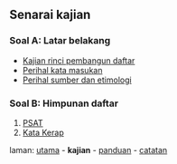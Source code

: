 ---
---

## Senarai kajian

### Soal A: Latar belakang

* [Kajian rinci pembangun daftar][11]
* [Perihal kata masukan][12]
* [Perihal sumber dan etimologi][13]

### Soal B: Himpunan daftar

1. [PSAT][101]
2. [Kata Kerap][102]

laman: [utama][0] - **kajian** - [panduan][2] - [catatan][3]

  [0]: ../index.md
  [2]: ../panduan/index.md
  [3]: ../catatan/index.md
  [11]: rinci.md
  [12]: hurai/pekata.md
  [13]: hurai/peseti.md
  [101]: himpun/psat.md
  [102]: himpun/katakerap.md
